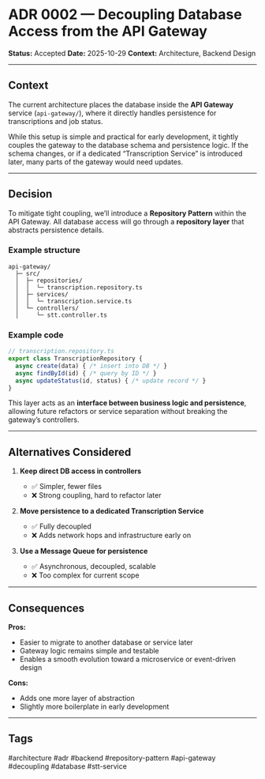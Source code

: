 # ADR 0002 — Decoupling Database Access from the API Gateway

**Status:** Accepted
**Date:** 2025-10-29
**Context:** Architecture, Backend Design

---

## **Context**

The current architecture places the database inside the **API Gateway** service (`api-gateway/`), where it directly handles persistence for transcriptions and job status.

While this setup is simple and practical for early development, it tightly couples the gateway to the database schema and persistence logic.
If the schema changes, or if a dedicated “Transcription Service” is introduced later, many parts of the gateway would need updates.

---

## **Decision**

To mitigate tight coupling, we’ll introduce a **Repository Pattern** within the API Gateway.
All database access will go through a **repository layer** that abstracts persistence details.

### Example structure

```
api-gateway/
  ├─ src/
  │  ├─ repositories/
  │  │  └─ transcription.repository.ts
  │  ├─ services/
  │  │  └─ transcription.service.ts
  │  └─ controllers/
  │     └─ stt.controller.ts
```

### Example code

```ts
// transcription.repository.ts
export class TranscriptionRepository {
  async create(data) { /* insert into DB */ }
  async findById(id) { /* query by ID */ }
  async updateStatus(id, status) { /* update record */ }
}
```

This layer acts as an **interface between business logic and persistence**, allowing future refactors or service separation without breaking the gateway’s controllers.

---

## **Alternatives Considered**

1. **Keep direct DB access in controllers**

   * ✅ Simpler, fewer files
   * ❌ Strong coupling, hard to refactor later

2. **Move persistence to a dedicated Transcription Service**

   * ✅ Fully decoupled
   * ❌ Adds network hops and infrastructure early on

3. **Use a Message Queue for persistence**

   * ✅ Asynchronous, decoupled, scalable
   * ❌ Too complex for current scope

---

## **Consequences**

**Pros:**

* Easier to migrate to another database or service later
* Gateway logic remains simple and testable
* Enables a smooth evolution toward a microservice or event-driven design

**Cons:**

* Adds one more layer of abstraction
* Slightly more boilerplate in early development

---

## **Tags**

#architecture #adr #backend #repository-pattern #api-gateway #decoupling #database #stt-service